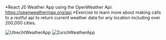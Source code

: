 *React JS Weather App using the OpenWeather Api: https://openweathermap.org/api
*Exercise to learn more about making calls to a restful api to return current weather data for any location including over 200,000 cities. 

![UtrechtWeatherApp](https://user-images.githubusercontent.com/34093736/102005959-3788f300-3d1d-11eb-8c3a-c7b80fddfcb8.png) ![ZurichWeatherApp](https://user-images.githubusercontent.com/34093736/102005962-3eb00100-3d1d-11eb-9f7c-71f138e78e6a.png)